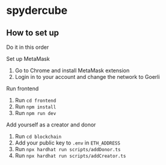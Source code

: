 # spydercube

## How to set up

Do it in this order

Set up MetaMask
1. Go to Chrome and install MetaMask extension
1. Login in to your account and change the network to Goerli

Run frontend
1. Run `cd frontend`
1. Run `npm install`
1. Run `npm run dev`

Add yourself as a creator and donor
1. Run `cd blockchain`
1. Add your public key to `.env` in `ETH_ADDRESS`
1. Run `npx hardhat run scripts/addDonor.ts`
1. Run `npx hardhat run scripts/addCreator.ts`